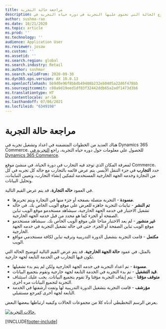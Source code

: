 ```yaml
---
title: مراجعة حالة التجربة
description: يشرح هذا الموضوع الحالة التي تحتوي عليها التجربة في دوره حياه التجربة في Dynamics 365 Commerce.
author: sushma-rao
ms.date: 10/21/2020
ms.topic: article
ms.prod: ''
ms.technology: ''
audience: Application User
ms.reviewer: josaw
ms.custom: ''
ms.assetid: ''
ms.search.region: global
ms.search.industry: Retail
ms.author: sushmar
ms.search.validFrom: 2020-09-30
ms.dyn365.ops.version: AX 10.0.13
ms.openlocfilehash: bb9d0e96f8bbdb49408b232eb0405a22d6f478bb
ms.sourcegitcommit: c08a9d19eed1df03f32442ddb65a2adf1473d3b6
ms.translationtype: HT
ms.contentlocale: ar-SA
ms.lasthandoff: 07/06/2021
ms.locfileid: "6349198"
---
```

# <a name="review-the-status-of-an-experiment"></a>مراجعة حالة التجربة
هناك العديد من الخطوات المتضمنة في اعداد وتشغيل تجربه في Dynamics 365 Commerce. للحصول علي معلومات حول دوره حياه التجربة، راجع [التجربة في Dynamics 365 Commerce](experimentation-overview.md).

لمعرفة المكان الذي توجد فيه التجارب في دورة الحياة، في منشئ موقع Commerce، حدد **التجارب** في جزء التنقل الأيسر. يتم عرض قائمه بالتجارب مع حاله كل تجربه في كل من التجارة وخدمه الجهة الخارجية المستخدمة لتمكين إنشاء التجارب، وتعيين التباينات، وتحليل البيانات.

في العمود **حاله التجارة**، قد يتم عرض القيم التالية. 
- **مسودة** - التجربة متصلة بصفحه أو جزء منها في التجارة ويتم تحريرها.
- **تم النشر** - تباينات التجربة جاهزه للعرض علي موقع الويب الخاص بك. في حاله تشغيل الاختبار في خدمه الجهة الخارجية، سيشاهد مستخدمو موقع الويب تباين الصفحة أو الجزء كما هو محدد من قبل خدمه الجهة الخارجية.
- **غير منشور** - لم يعد الاختبار متاحا علي موقع الويب الخاص بك. سيشاهد مستخدمو موقع الويب تباين الصفحة أو الجزء، حتى في حاله تشغيل التجربة في خدمه الجهة الخارجية.
- **مكتمل** - قامت التجربة بتشغيل الدورة التدريبية وترقيه تباين لكافة مستخدمي مواقع الويب.

بالمثل، في عمود **حالة الجهة الخارجية**، قد يتم عرض القيم التالية لتوضيح الحالة التي تكون فيها التجارب في الخدمة التابعة لجهة خارجية.
- **مسودة** - تم اعداد التجربة في خدمه الجهة الخارجية ولكن لم يتم بدء تشغيلها.
- **قيد التشغيل** - تم بدء التجربة في الخدمة التابعة لجهة خارجية وتقوم بتجميع البيانات.
- **متوقف مؤقتا** - يتم إيقاف التجربة مؤقتا ولا تقوم بتجميع البيانات. يجب عليك استئناف التجربة لتجميع البيانات مره أخرى.
- **مؤرشف** - قامت التجربة بتشغيل الدورة التدريبية لها وتمت أرشفتها في الخدمة التابعة لجهة أخرى كمرجع مستقبلي.

يعرض الرسم التخطيطي أدناه كلا من مجموعات الحالات وكيفيه ارتباطها ببعضها البعض.

[ ![حالات التجربة.](./media/experimentation_statuses.svg) ](./media/experimentation_statuses.svg#lightbox)


[!INCLUDE[footer-include](../includes/footer-banner.md)]